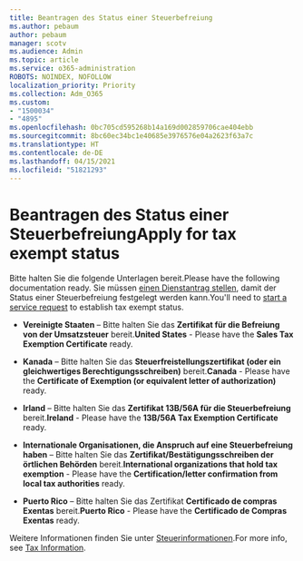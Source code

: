 ```yaml
---
title: Beantragen des Status einer Steuerbefreiung
ms.author: pebaum
author: pebaum
manager: scotv
ms.audience: Admin
ms.topic: article
ms.service: o365-administration
ROBOTS: NOINDEX, NOFOLLOW
localization_priority: Priority
ms.collection: Adm_O365
ms.custom:
- "1500034"
- "4895"
ms.openlocfilehash: 0bc705cd595268b14a169d002859706cae404ebb
ms.sourcegitcommit: 8bc60ec34bc1e40685e3976576e04a2623f63a7c
ms.translationtype: HT
ms.contentlocale: de-DE
ms.lasthandoff: 04/15/2021
ms.locfileid: "51821293"
---
```

# <a name="apply-for-tax-exempt-status"></a><span data-ttu-id="a8c52-102">Beantragen des Status einer Steuerbefreiung</span><span class="sxs-lookup"><span data-stu-id="a8c52-102">Apply for tax exempt status</span></span>

<span data-ttu-id="a8c52-103">Bitte halten Sie die folgende Unterlagen bereit.</span><span class="sxs-lookup"><span data-stu-id="a8c52-103">Please have the following documentation ready.</span></span> <span data-ttu-id="a8c52-104">Sie müssen [einen Dienstantrag stellen](https://docs.microsoft.com/microsoft-365/admin/contact-support-for-business-products), damit der Status einer Steuerbefreiung festgelegt werden kann.</span><span class="sxs-lookup"><span data-stu-id="a8c52-104">You'll need to [start a service request](https://docs.microsoft.com/microsoft-365/admin/contact-support-for-business-products) to establish tax exempt status.</span></span>

- <span data-ttu-id="a8c52-105">**Vereinigte Staaten** – Bitte halten Sie das **Zertifikat für die Befreiung von der Umsatzsteuer** bereit.</span><span class="sxs-lookup"><span data-stu-id="a8c52-105">**United States** - Please have the **Sales Tax Exemption Certificate** ready.</span></span>

- <span data-ttu-id="a8c52-106">**Kanada** – Bitte halten Sie das **Steuerfreistellungszertifikat (oder ein gleichwertiges Berechtigungsschreiben)** bereit.</span><span class="sxs-lookup"><span data-stu-id="a8c52-106">**Canada** - Please have the **Certificate of Exemption (or equivalent letter of authorization)** ready.</span></span>

- <span data-ttu-id="a8c52-107">**Irland** – Bitte halten Sie das **Zertifikat 13B/56A für die Steuerbefreiung** bereit.</span><span class="sxs-lookup"><span data-stu-id="a8c52-107">**Ireland** - Please have the **13B/56A Tax Exemption Certificate** ready.</span></span>

- <span data-ttu-id="a8c52-108">**Internationale Organisationen, die Anspruch auf eine Steuerbefreiung haben** – Bitte halten Sie das **Zertifikat/Bestätigungsschreiben der örtlichen Behörden** bereit.</span><span class="sxs-lookup"><span data-stu-id="a8c52-108">**International organizations that hold tax exemption** - Please have the **Certification/letter confirmation from local tax authorities** ready.</span></span>

- <span data-ttu-id="a8c52-109">**Puerto Rico** – Bitte halten Sie das Zertifikat **Certificado de compras Exentas** bereit.</span><span class="sxs-lookup"><span data-stu-id="a8c52-109">**Puerto Rico** - Please have the **Certificado de Compras Exentas** ready.</span></span>

<span data-ttu-id="a8c52-110">Weitere Informationen finden Sie unter [Steuerinformationen](https://docs.microsoft.com/microsoft-365/commerce/billing-and-payments/tax-information).</span><span class="sxs-lookup"><span data-stu-id="a8c52-110">For more info, see [Tax Information](https://docs.microsoft.com/microsoft-365/commerce/billing-and-payments/tax-information).</span></span>
